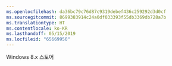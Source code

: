 ```yaml
---
ms.openlocfilehash: da36bc79c76d87c9319debef436c259292d3d0cf
ms.sourcegitcommit: 8699383914c24a0df033393f55db3369db728a7b
ms.translationtype: HT
ms.contentlocale: ko-KR
ms.lasthandoff: 05/15/2019
ms.locfileid: "65669950"
---
```

Windows 8.x 스토어
